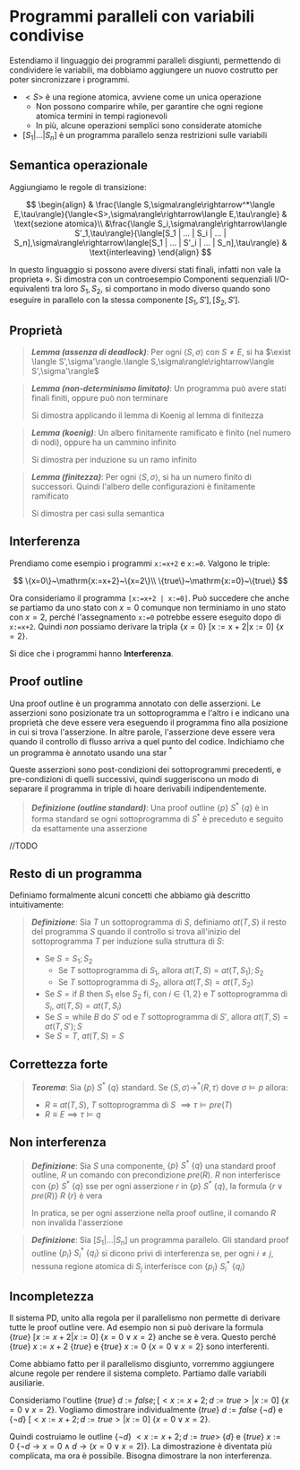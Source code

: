 # Programmi paralleli con variabili condivise

Estendiamo il linguaggio dei programmi paralleli disgiunti, permettendo di condividere le variabili, ma dobbiamo aggiungere un nuovo costrutto per poter sincronizzare i programmi.

* $<S>$ è una regione atomica, avviene come un unica operazione
  * Non possono comparire while, per garantire che ogni regione atomica termini in tempi ragionevoli
  * In più, alcune operazioni semplici sono considerate atomiche
* $[S_1|...|S_n]$ è un programma parallelo senza restrizioni sulle variabili

## Semantica operazionale


Aggiungiamo le regole di transizione:

$$
\begin{align}
& \frac{\langle S,\sigma\rangle\rightarrow^*\langle E,\tau\rangle}{\langle<S>,\sigma\rangle\rightarrow\langle E,\tau\rangle} & \text{sezione atomica}\\
&\frac{\langle S_i,\sigma\rangle\rightarrow\langle S'_1,\tau\rangle}{\langle[S_1 | ... | S_i | ... | S_n],\sigma\rangle\rightarrow\langle[S_1 | ... | S'_i | ... | S_n],\tau\rangle} & \text{interleaving}
\end{align}
$$

In questo linguaggio si possono avere diversi stati finali, infatti non vale la proprieta $\diamond$. Si dimostra con un controesempio
Componenti sequenziali I/O-equivalenti tra loro $S_1,S_2$, si comportano in modo diverso quando sono eseguire in parallelo con la stessa componente $[S_1,S'],[S_2,S']$.

## Proprietà

> ***Lemma (assenza di deadlock)***: Per ogni $\langle S,\sigma\rangle$ con $S\neq E$, si ha $\exist \langle S',\sigma'\rangle.\langle S,\sigma\rangle\rightarrow\langle S',\sigma'\rangle$

> ***Lemma (non-determinismo limitato)***: Un programma può avere stati finali finiti, oppure può non terminare
>
> Si dimostra applicando il lemma di Koenig al lemma di finitezza

> ***Lemma (koenig)***: Un albero finitamente ramificato è finito (nel numero di nodi), oppure ha un cammino infinito
>
> Si dimostra per induzione su un ramo infinito

> ***Lemma (finitezza)***: Per ogni $\langle S,\sigma\rangle$, si ha un numero finito di successori. Quindi l'albero delle configurazioni è finitamente ramificato
>
> Si dimostra per casi sulla semantica

## Interferenza

Prendiamo come esempio i programmi `x:=x+2` e `x:=0`. Valgono le triple:

$$
\{x=0\}~\mathrm{x:=x+2}~\{x=2\}\\
\{true\}~\mathrm{x:=0}~\{true\}
$$

Ora consideriamo il programma `[x:=x+2 | x:=0]`. Può succedere che anche se partiamo da uno stato con $x=0$ comunque non terminiamo in uno stato con $x=2$, perché l'assegnamento `x:=0` potrebbe essere eseguito dopo di `x:=x+2`. Quindi *non* possiamo derivare la tripla $\{x=0\}~\mathrm{[x:=x+2 | x:=0]}~\{x=2\}$.

Si dice che i programmi hanno **Interferenza**.

## Proof outline

Una proof outline è un programma annotato con delle asserzioni. Le asserzioni sono posizionate tra un sottoprogramma e l'altro i e indicano una proprietà che deve essere vera eseguendo il programma fino alla posizione in cui si trova l'asserzione. In altre parole, l'asserzione deve essere vera quando il controllo di flusso arriva a quel punto del codice.
Indichiamo che un programma è annotato usando una star $^*$

Queste asserzioni sono post-condizioni dei sottoprogrammi precedenti, e pre-condizioni di quelli successivi, quindi suggeriscono un modo di separare il programma in triple di hoare derivabili indipendentemente.

> ***Definizione (outline standard)***: Una proof outline $\{p\}~S^*~\{q\}$ è in forma standard se ogni sottoprogramma di $S^*$ è preceduto e seguito da esattamente una asserzione

//TODO

## Resto di un programma

Definiamo formalmente alcuni concetti che abbiamo già descritto intuitivamente:

> ***Definizione***: Sia $T$ un sottoprogramma di $S$, definiamo $at(T,S)$ il resto del programma $S$ quando il controllo si trova all'inizio del sottoprogramma $T$ per induzione sulla struttura di $S$:
> * Se $S=S_1;S_2$
>   * Se $T$ sottoprogramma di $S_1$, allora $at(T,S)=at(T,S_1);S_2$
>   * Se $T$ sottoprogramma di $S_2$, allora $at(T,S)=at(T,S_2)$
> * Se $S=\mathrm{if}~B~\mathrm{then}~S_1~\mathrm{else}~S_2~\mathrm{fi}$, con $i\in\{1,2\}$ e $T$ sottoprogramma di $S_i$, $at(T,S)=at(T,S_i)$
> * Se $S=\mathrm{while}~B~\mathrm{do}~S'~\mathrm{od}$ e $T$ sottoprogramma di $S'$, allora $at(T,S)=at(T,S');S$
> * Se $S=T$, $at(T,S)=S$

## Correttezza forte

> ***Teorema***: Sia $\{p\}~S^*~\{q\}$ standard. Se $\langle S,\sigma\rangle\rightarrow^*\langle R,\tau\rangle$ dove $\sigma\vDash p$ allora:
> * $R\equiv at(T,S)$, $T$ sottoprogramma di $S$ $\implies\tau\vDash pre(T)$ 
> * $R\equiv E\implies\tau\vDash q$

## Non interferenza

> ***Definizione***: Sia $S$ una componente,  $\{p\}~S^*~\{q\}$ una standard proof outline, $R$ un comando con precondizione $pre(R)$. $R$ non interferisce con  $\{p\}~S^*~\{q\}$ sse per ogni asserzione $r$ in  $\{p\}~S^*~\{q\}$, la formula $\{r\lor pre(R)\}~R~\{r\}$ è vera
>
> In pratica, se per ogni asserzione nella proof outline, il comando $R$ non invalida l'asserzione

> ***Definizione***: Sia $[S_1|...|S_n]$ un programma parallelo. Gli standard proof outline  $\{p_i\}~S_i^*~\{q_i\}$ si dicono privi di interferenza se, per ogni $i\neq j$, nessuna regione atomica di $S_j$ interferisce con $\{p_i\}~S_i^*~\{q_i\}$

## Incompletezza

Il sistema PD, unito alla regola per il parallelismo non permette di derivare tutte le proof outline vere. Ad esempio non si può derivare la formula $\{true\}~[x:=x+2|x:=0]~\{x=0\lor x=2\}$ anche se è vera. Questo perché $\{true\}~x:=x+2~\{true\}$ e $\{true\}~x:=0~\{x=0\lor x=2\}$ sono interferenti.

Come abbiamo fatto per il parallelismo disgiunto, vorremmo aggiungere alcune regole per rendere il sistema completo. Partiamo dalle variabili ausiliarie.

Consideriamo l'outline $\{true\}~d:=false;[<x:=x+2;d:=true>|x:=0]~\{x=0\lor x=2\}$. Vogliamo dimostrare individualmente $\{true\}~d:=false~\{\lnot d\}$ e $\{\lnot d\}~[<x:=x+2;d:=true>|x:=0]~\{x=0\lor x=2\}$.

Quindi costruiamo le outline $\{\lnot d\}~<x:=x+2;d:=true>~\{d\}$ e $\{true\}~x:=0~\{\lnot d\rightarrow x=0\land d\rightarrow (x=0\lor x=2)\}$. La dimostrazione è diventata più complicata, ma ora è possibile. Bisogna dimostrare la non interferenza.